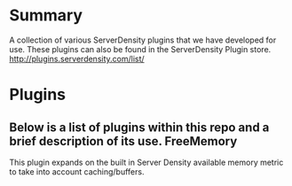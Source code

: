 Summary
=======
A collection of various ServerDensity plugins that we have developed for use. These plugins can also be found in the ServerDensity Plugin store. http://plugins.serverdensity.com/list/

Plugins
=======
Below is a list of plugins within this repo and a brief description of its use.
FreeMemory
----------
This plugin expands on the built in Server Density available memory metric to take into account caching/buffers.
